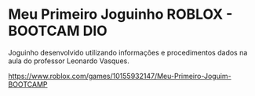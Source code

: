 # Meu Primeiro Joguinho ROBLOX - BOOTCAM DIO
Joguinho desenvolvido utilizando informações e procedimentos dados na aula do professor Leonardo Vasques.

https://www.roblox.com/games/10155932147/Meu-Primeiro-Joguim-BOOTCAMP

